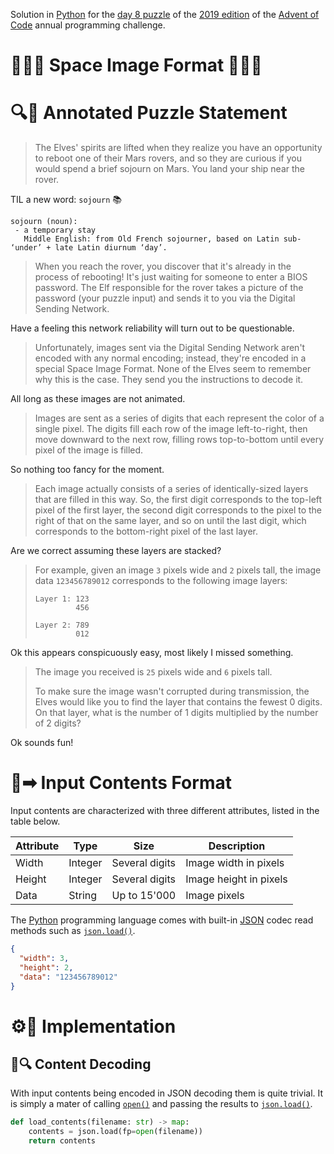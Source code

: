 Solution in [Python][py] for the [day 8 puzzle][aoc-2019-8] of the [2019 edition][aoc-2019] of the [Advent of Code][aoc] annual programming challenge.

# 🎄🌟🌟 Space Image Format 🎄🌟🌟

# 🔍📖 Annotated Puzzle Statement

> The Elves' spirits are lifted when they realize you have an opportunity to reboot one of their Mars rovers, and so they are curious if you would spend a brief sojourn on Mars. You land your ship near the rover.

TIL a new word: `sojourn` 📚
```
sojourn (noun):
 - a temporary stay
   Middle English: from Old French sojourner, based on Latin sub- ‘under’ + late Latin diurnum ‘day’.
```

> When you reach the rover, you discover that it's already in the process of rebooting! It's just waiting for someone to enter a BIOS password. The Elf responsible for the rover takes a picture of the password (your puzzle input) and sends it to you via the Digital Sending Network.

Have a feeling this network reliability will turn out to be questionable.

> Unfortunately, images sent via the Digital Sending Network aren't encoded with any normal encoding; instead, they're encoded in a special Space Image Format. None of the Elves seem to remember why this is the case. They send you the instructions to decode it.

All long as these images are not animated.

> Images are sent as a series of digits that each represent the color of a single pixel. The digits fill each row of the image left-to-right, then move downward to the next row, filling rows top-to-bottom until every pixel of the image is filled.

So nothing too fancy for the moment.

> Each image actually consists of a series of identically-sized layers that are filled in this way. So, the first digit corresponds to the top-left pixel of the first layer, the second digit corresponds to the pixel to the right of that on the same layer, and so on until the last digit, which corresponds to the bottom-right pixel of the last layer.

Are we correct assuming these layers are stacked?

> For example, given an image `3` pixels wide and `2` pixels tall, the image data `123456789012` corresponds to the following image layers:
> 
> ```
> Layer 1: 123
>          456
> 
> Layer 2: 789
>          012
> ```

Ok this appears conspicuously easy, most likely I missed something.

> The image you received is `25` pixels wide and `6` pixels tall.
>
> To make sure the image wasn't corrupted during transmission, the Elves would like you to find the layer that contains the fewest 0 digits. On that layer, what is the number of 1 digits multiplied by the number of 2 digits?

Ok sounds fun!

# 📃➡ Input Contents Format

Input contents are characterized with three different attributes, listed in the table below.

Attribute | Type | Size | Description
--- | --- | --- | ---
Width | Integer | Several digits | Image width in pixels
Height | Integer | Several digits | Image height in pixels
Data | String | Up to 15'000 | Image pixels

The [Python][py] programming language comes with built-in [JSON] codec read methods such as [`json.load()`][py-json-load].

```json
{
  "width": 3,
  "height": 2,
  "data": "123456789012"
}
```

# ⚙🚀 Implementation

## 💾🔍 Content Decoding

With input contents being encoded in JSON decoding them is quite trivial. It is simply a mater of calling [`open()`][py-open] and passing the results to [`json.load()`][py-json-load].

```python
def load_contents(filename: str) -> map:
    contents = json.load(fp=open(filename))
    return contents
```



[aoc]: https://adventofcode.com/
[aoc-2019]: https://adventofcode.com/2019/
[aoc-intro]: https://adventofcode.com/2019/about
[aoc-2019-8]: https://adventofcode.com/2019/day/8

[json]: https://www.json.org/json-en.html

[py]: https://docs.python.org/3/
[py-argparse]: https://docs.python.org/3/library/argparse.html
[py-copy]: https://docs.python.org/3/library/copy.html
[py-counter]: https://docs.python.org/3/library/collections.html#collections.Counter
[py-exit]: https://docs.python.org/3/library/sys.html?highlight=sys%20exit#sys.exit
[py-generator]: https://docs.python.org/3/library/stdtypes.html#generator-types
[py-json-load]: https://docs.python.org/3/library/json.html#json.load
[py-itertools]: https://docs.python.org/3/library/itertools.html
[py-itertools-permutations]: https://docs.python.org/3/library/itertools.html#itertools.permutations
[py-list]: https://docs.python.org/3/library/stdtypes.html#list
[py-main]: https://docs.python.org/3/library/__main__.html
[py-math]: https://docs.python.org/3/library/math.html
[py-math-comb]: https://docs.python.org/3/library/math.html#math.comb
[py-map]: https://docs.python.org/3/library/functions.html#map
[py-name]: https://docs.python.org/3/library/stdtypes.html#definition.__name__
[py-open]: https://docs.python.org/3/library/functions.html#open
[py-linesep]: https://docs.python.org/3/library/os.html#os.linesep
[py-read]: https://docs.python.org/3/library/io.html#io.TextIOBase.read
[py-set]: https://docs.python.org/3/library/stdtypes.html#set
[py-split]: https://docs.python.org/3/library/stdtypes.html?highlight=strip#str.split
[py-string]: https://docs.python.org/3/library/stdtypes.html#textseq
[py-strip]: https://docs.python.org/3/library/stdtypes.html?highlight=strip#str.strip
[py-sum]: https://docs.python.org/3/library/functions.html#sum
[py-tuple]: https://docs.python.org/3/library/stdtypes.html#tuple

